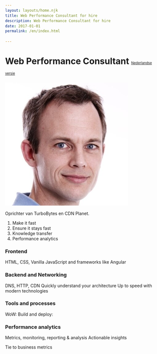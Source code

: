 ```yaml
---
layout: layouts/home.njk
title: Web Performance Consultant for hire 
description: Web Performance Consultant for hire
date: 2017-01-01
permalink: /en/index.html

---
```


# Web Performance Consultant <small style="font-size: 40%; font-weight: 400">[Nederlandse versie](/)</small>

<img class="profile-pic" src="/static/img/aaron-peters-profile-400x400.jpg">

Oprichter van TurboBytes en CDN Planet.

1. Make it fast
2. Ensure it stays fast
3. Knowledge transfer
4. Performance analytics

### Frontend

HTML, CSS, Vanilla JavaScript and frameworks like Angular

### Backend and Networking

DNS, HTTP, CDN
Quickly understand your architecture
Up to speed with modern technologies

### Tools and processes

WoW:
Build and deploy: 

### Performance analytics

Metrics, monitoring, reporting & analysis
Actionable insights

Tie to business metrics

